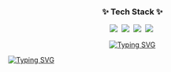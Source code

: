 <h3 align="center">✨ Tech Stack ✨</h3>
<div align="center">
  <img src="https://img.shields.io/badge/IT-20232a.svg?style=for-the-badge&logo=react&logoColor=orange" />&nbsp
  <img src="https://img.shields.io/badge/Java-F7DF1E.svg?style=for-the-badge&logo=java&logoColor=20232a" />&nbsp
  <img src="https://img.shields.io/badge/Python-E34F26.svg?style=for-the-badge&logo=#python&logoColor=white" />&nbsp
  <img src="https://img.shields.io/badge/MySQL-27588a.svg?style=for-the-badge&logo=#python&logoColor=white" />&nbsp

  [![Typing SVG](https://readme-typing-svg.demolab.com?font=Fira+Code&pause=1000&center=true&width=435&lines=An+engineering+student)](https://git.io/typing-svg)

  
</div>

[![Typing SVG](https://readme-typing-svg.demolab.com?font=Fira+Code&pause=1000&center=true&width=435&lines=An+engineering+student)](https://git.io/typing-svg)

